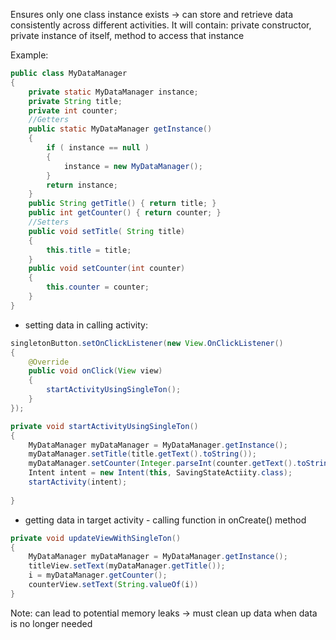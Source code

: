 Ensures only one class instance exists -> can store and retrieve data consistently across different activities. It will contain: private constructor, private instance of itself, method to access that instance

Example:
```java
public class MyDataManager
{
	private static MyDataManager instance;
	private String title;
	private int counter;
	//Getters
	public static MyDataManager getInstance()
	{
		if ( instance == null )
		{
			instance = new MyDataManager();
		}
		return instance;
	}
	public String getTitle() { return title; }
	public int getCounter() { return counter; }
	//Setters
	public void setTitle( String title)
	{
		this.title = title;
	}
	public void setCounter(int counter)
	{
		this.counter = counter;
	}
}
```
- setting data in calling activity:
```java
singletonButton.setOnClickListener(new View.OnClickListener()
{
	@Override
	public void onClick(View view)
	{
		startActivityUsingSingleTon();
	}
});

private void startActivityUsingSingleTon()
{
	MyDataManager myDataManager = MyDataManager.getInstance();
	myDataManager.setTitle(title.getText().toString());
	myDataManager.setCounter(Integer.parseInt(counter.getText().toString()));
	Intent intent = new Intent(this, SavingStateActiity.class);
	startActivity(intent);
	
}
```
- getting data in target activity - calling function in onCreate() method
```java
private void updateViewWithSingleTon()
{
	MyDataManager myDataManager = MyDataManager.getInstance();
	titleView.setText(myDataManager.getTitle());
	i = myDataManager.getCounter();
	counterView.setText(String.valueOf(i))
}
```
Note: can lead to potential memory leaks -> must clean up data when data is no longer needed